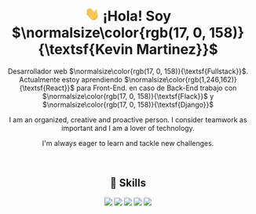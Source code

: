 <h1 align="center"><img src="./img/handshake.webp?raw=true" width="30px"/> ¡Hola! Soy $\normalsize\color{rgb(17, 0, 158)}{\textsf{Kevin Martinez}}$</h1>
<p align="center">Desarrollador web $\normalsize\color{rgb(17, 0, 158)}{\textsf{Fullstack}}$. Actualmente estoy aprendiendo $\normalsize\color{rgb(1,246,162)}{\textsf{React}}$ para Front-End. en caso de Back-End trabajo con $\normalsize\color{rgb(17, 0, 158)}{\textsf{Flack}}$ y $\normalsize\color{rgb(17, 0, 158)}{\textsf{Django}}$</p>
<p align="center">I am an organized, creative and proactive person. I consider teamwork as important and I am a lover of technology.</p>
<p align="center">I'm always eager to learn and tackle new challenges.</p>
<br>
<h2 align="center">📌 Skills</h2>
<div align="center">
    <img src="https://img.shields.io/badge/JavaScript-FEFF01?logo=javascript&logoColor=000000&style=for-the-badge"/>
    <img src="https://img.shields.io/badge/HTML-EC6231?logo=html5&logoColor=FFFFFF&style=for-the-badge" />
    <img src="https://img.shields.io/badge/CSS-01A3D8?logo=css3&logoColor=FFFFFF&style=for-the-badge" />
    <img src="https://img.shields.io/badge/Python-CD6799?logo=Python&logoColor=FFFFFF&style=for-the-badge" />
    <img src="https://img.shields.io/badge/MYSQL-00758F?logo=MYSQL&logoColor=FFFFFF&style=for-the-badge" />
</div>
<br>
